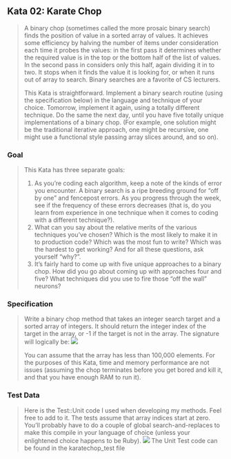 ## Kata 02: Karate Chop 

>A binary chop (sometimes called the more prosaic binary search) finds the position of value in a sorted array of values. It achieves some efficiency by halving the number of items under consideration each time it probes the values: in the first pass it determines whether the required value is in the top or the bottom half of the list of values. In the second pass in considers only this half, again dividing it in to two. It stops when it finds the value it is looking for, or when it runs out of array to search. Binary searches are a favorite of CS lecturers.
>
> This Kata is straightforward. Implement a binary search routine (using the specification below) in the language and technique of your choice. Tomorrow, implement it again, using a totally different technique. Do the same the next day, until you have five totally unique implementations of a binary chop. (For example, one solution might be the traditional iterative approach, one might be recursive, one might use a functional style passing array slices around, and so on).

### Goal 
> This Kata has three separate goals: 
> 1. As you’re coding each algorithm, keep a note of the kinds of error you encounter. A binary search is a ripe breeding ground for “off by one” and fencepost errors. As you progress through the week, see if the frequency of these errors decreases (that is, do you learn from experience in one technique when it comes to coding with a different technique?).
> 2. What can you say about the relative merits of the various techniques you’ve chosen? Which is the most likely to make it in to production code? Which was the most fun to write? Which was the hardest to get working? And for all these questions, ask yourself “why?”.
> 3. It’s fairly hard to come up with five unique approaches to a binary chop. How did you go about coming up with approaches four and five? What techniques did you use to fire those “off the wall” neurons?


### Specification 
> Write a binary chop method that takes an integer search target and a sorted array of integers. It should return the integer index of the target in the array, or -1 if the target is not in the array. The signature will logically be:
![](C:\Users\pourna.sengupta\IdeaProjects\coding-kata\img\kata2.1.PNG)
> 
> You can assume that the array has less than 100,000 elements. For the purposes of this Kata, time and memory performance are not issues (assuming the chop terminates before you get bored and kill it, and that you have enough RAM to run it).


### Test Data 
> Here is the Test::Unit code I used when developing my methods. Feel free to add to it. The tests assume that array indices start at zero. You’ll probably have to do a couple of global search-and-replaces to make this compile in your language of choice (unless your enlightened choice happens to be Ruby).
![](C:\Users\pourna.sengupta\IdeaProjects\coding-kata\img\kata2.2.PNG)
> The Unit Test code can be found in the karatechop_test file 